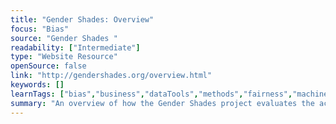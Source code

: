 ```yaml
---
title: "Gender Shades: Overview"
focus: "Bias"
source: "Gender Shades "
readability: ["Intermediate"]
type: "Website Resource"
openSource: false
link: "http://gendershades.org/overview.html"
keywords: []
learnTags: ["bias","business","dataTools","methods","fairness","machineLearning","researchCentre"]
summary: "An overview of how the Gender Shades project evaluates the accuracy of AI-powered gender classification systems. "
---
```

